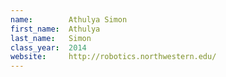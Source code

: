 ```yaml
---
name:        Athulya Simon
first_name:  Athulya
last_name:   Simon
class_year:  2014
website:     http://robotics.northwestern.edu/
---
```

